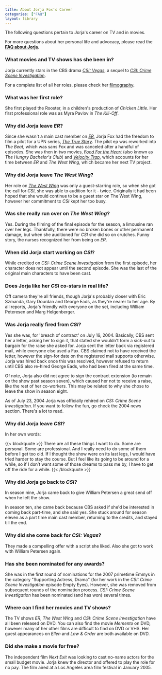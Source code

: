 ```yaml
---
title: About Jorja Fox's Career
categories: ["FAQ"]
layout: library
---
```


The following questions pertain to Jorja's career on TV and in movies.

For more questions about her personal life and advocacy, please read the **[FAQ about Jorja](/faq/jorja/)**.

### What movies and TV shows has she been in?

Jorja currently stars in the CBS drama _[CSI: Vegas](/library/actor/csi-vegas/)_, a sequel to _[CSI: Crime Scene Investigation](/library/actor/csi/)_.

For a complete list of all her roles, please check her [filmography](/library/filmography/).

### What was her first role?

She first played the Rooster, in a children's production of _Chicken Little_. Her first professional role was as Myra Pavlov in _The Kill-Off_.

### Why did Jorja leave _ER_?

Since she wasn't a main cast member on _[ER](/library/actor/er/)_, Jorja Fox had the freedom to film a pilot for a UPN series, _[The True Story](/library/actor/true-story/)_. The pilot ep was reworked into _The Beat_, which was sans Fox and was canceled after a handful of episodes. She was then in two movies, _[Food For the Heart](/library/actor/food-for-the-heart/)_ (also known as _The Hungry Bachelor's Club_) and _[Velocity Trap](/library/actor/velocity-trap/)_, which accounts for her time between _ER_ and _The West Wing_, which became her next TV project.

### Why did Jorja leave _The West Wing_?

Her role on _[The West Wing](/library/actor/west-wing/)_ was only a guest-starring role, so when she got the call for _CSI_, she was able to audition for it - twice. Originally it had been hoped that she would continue to be a guest star on The West Wing, however her commitment to _CSI_ kept her too busy.

### Was she really run over on _The West Wing_?

Yes. During the filming of the final episode for the season, a limousine ran over her legs. Thankfully, there were no broken bones or other permanent damage, but when she auditioned for _CSI_ she did so on crutches. Funny story, the nurses recognized her from being on _ER_.

### When did Jorja start working on _CSI_?

While credited on _[CSI: Crime Scene Investigation](/library/actor/csi/)_ from the first episode, her character does not appear until the second episode. She was the last of the original main characters to have been cast.

### Does Jorja like her _CSI_ co-stars in real life?

Off camera they're all friends, though Jorja's probably closer with Eric Szmanda, Gary Dourdan and George Eads, as they're nearer to her age. By all reports, Jorja's friendly with everyone on the set, including William Peteresen and Marg Helgenberger.

### Was Jorja really fired from _CSI_?

Yes she was, for 'breach of contract' on July 16, 2004. Basically, CBS sent her a letter, asking her to sign it, that stated she wouldn't form a sick-out to bargain for the raise she asked for. Jorja sent the letter back via registered mail, while everyone else used a Fax. CBS claimed not to have received the letter, however the sign-for date on the registered mail supports otherwise. Jorja was hired back once this was resolved, however refused to return until CBS also re-hired George Eads, who had been fired at the same time.

Of note, Jorja also did not agree to sign the contract extension (to remain on the show past season seven), which caused her not to receive a raise, like the rest of her co-workers. This may be related to why she chose to leave the show in season eight.

As of July 23, 2004 Jorja was officially rehired on _CSI: Crime Scene Investigation_. If you want to follow the fun, go check the 2004 news section. There's a lot to read.

### Why did Jorja leave _CSI_?

In her own words:

{{< blockquote >}}
There are all these things I want to do. Some are personal. Some are professional. And I really need to do some of them before I get too old. If I thought the show were on its last legs, I would have tried harder to stay the course. But I feel like its going to be around for a while, so if I don’t want some of those dreams to pass me by, I have to get off the ride for a while.
{{< /blockquote >}}

### Why did Jorja go back to _CSI_?

In season nine, Jorja came back to give William Petersen a great send off when he left the show.

In season ten, she came back because CBS asked if she'd be interested in coming back part-time, and she said yes. She stuck around for season eleven as a part time main cast member, returning to the credits, and stayed till the end.

### Why did she come back for _CSI: Vegas_?

They made a compelling offer with a script she liked. Also she got to work with William Petersen again.

### Has she been nominated for any awards?

She was in the first round of nominations for the 2007 primetime Emmys in the category "Supporting Actress, Drama" (for her work in the _CSI: Crime Scene Investigation_ episode Empty Eyes). However, she was removed from subsequent rounds of the nomination process. _CSI: Crime Scene Investigation_ has been nominated (and has won) several times.

### Where can I find her movies and TV shows?

The TV shows _ER_, _The West Wing_ and _CSI: Crime Scene Investigation_ have all been released on DVD. You can also find the movie _Memento_ on DVD, however many of her other films are difficult to find on DVD or VHS. Her guest appearances on _Ellen_ and _Law & Order_ are both available on DVD.

### Did she make a movie for free?

The independent film _Next Exit_ was looking to cast no-name actors for the small budget movie. Jorja knew the director and offered to play the role for no pay. The film aired at a Los Angeles area film festival in January 2005.
